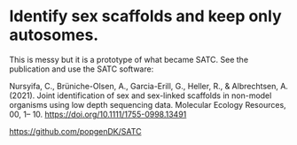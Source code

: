 # Identify sex scaffolds and keep only autosomes.

This is messy but it is a prototype of what became SATC. See the publication and use the SATC software:

Nursyifa, C., Brüniche-Olsen, A., Garcia-Erill, G., Heller, R., & Albrechtsen, A. (2021). Joint identification of sex and sex-linked scaffolds in non-model organisms using low depth sequencing data. Molecular Ecology Resources, 00, 1– 10. https://doi.org/10.1111/1755-0998.13491

https://github.com/popgenDK/SATC